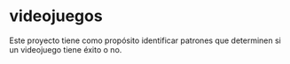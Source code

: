# videojuegos
Este proyecto tiene como propósito identificar patrones que determinen si un videojuego tiene éxito o no.
